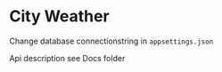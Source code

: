 # City Weather
Change database connectionstring in `appsettings.json`


Api description see Docs folder
